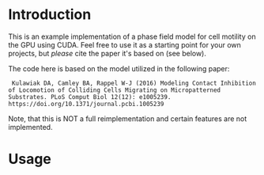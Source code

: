# Introduction

This is an example implementation of a phase field model for cell motility on the GPU using CUDA. Feel free to use it as a starting point for your own projects, but  *please* cite the paper it's based on (see below).

The code here is based on the model utilized in the following paper:

 ` Kulawiak DA, Camley BA, Rappel W-J (2016) Modeling Contact Inhibition of Locomotion of Colliding Cells Migrating on Micropatterned Substrates. PLoS Comput Biol 12(12): e1005239. https://doi.org/10.1371/journal.pcbi.1005239`
 
 Note, that this is NOT a full reimplementation and certain features are not implemented.

# Usage
